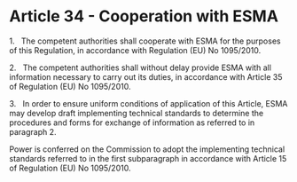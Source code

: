 # Article 34 - Cooperation with ESMA


1.   The competent authorities shall cooperate with ESMA for the purposes of this Regulation, in accordance with Regulation (EU) No 1095/2010.

2.   The competent authorities shall without delay provide ESMA with all information necessary to carry out its duties, in accordance with Article 35 of Regulation (EU) No 1095/2010.

3.   In order to ensure uniform conditions of application of this Article, ESMA may develop draft implementing technical standards to determine the procedures and forms for exchange of information as referred to in paragraph 2.

Power is conferred on the Commission to adopt the implementing technical standards referred to in the first subparagraph in accordance with Article 15 of Regulation (EU) No 1095/2010.
